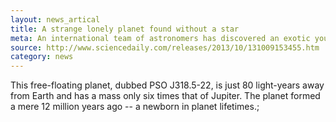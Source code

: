 ```yaml
---
layout: news_artical
title: A strange lonely planet found without a star
meta: An international team of astronomers has discovered an exotic young planet that is not orbiting a star.
source: http://www.sciencedaily.com/releases/2013/10/131009153455.htm
category: news
---
```

This free-floating planet, dubbed PSO J318.5-22, is just 80 light-years away from Earth and has a mass only six times that of Jupiter. The planet formed a mere 12 million years ago -- a newborn in planet lifetimes.;
